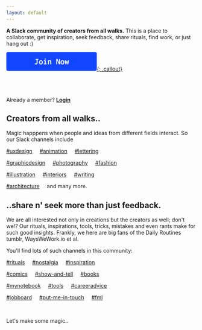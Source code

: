 ```yaml
---
layout: default
---
```


**A Slack community of creators from all walks.** This is a place to collaborate, get inspiration, seek feedback, share rituals, find work, or just hang out :)



[![Join Now](./CTA.png){: .callout}](http://cdecaf.slack.com)   

<br><br><br>
Already a member? [**Login**](https://creatordecaf.slack.com/)



## Creators from all walks..

Magic happpens when people and ideas from different fields interact. So our Slack channels include

[#uxdesign](https://creatordecaf.slack.com/messages/C5TBT7ZFD) &nbsp; &nbsp;  [#animation](https://creatordecaf.slack.com/messages/C5SPU7QNL/) &nbsp; &nbsp;  [#lettering](https://creatordecaf.slack.com/messages/C5U8F5RC6)


[#graphicdesign](https://creatordecaf.slack.com/messages/C5U8G6LQN) &nbsp; &nbsp;  [#photography](https://creatordecaf.slack.com/messages/C5TGW0NPP) &nbsp; &nbsp;  [#fashion](https://creatordecaf.slack.com/messages/C5TH1KAA1/)


[#illustration](https://creatordecaf.slack.com/messages/C5SSS35RP) &nbsp; &nbsp;  [#interiors](https://creatordecaf.slack.com/messages/C5TETGD1Q/) &nbsp; &nbsp;  [#writing](https://creatordecaf.slack.com/messages/C5TGWJKN1)


[#architecture](https://creatordecaf.slack.com/messages/C5SSW50HF) &nbsp; &nbsp; and many more.



## ..share n' seek more than just feedback.

We are all interested not only in creations but the creators as well; don't we!? Our rituals, inspirations, tools, tricks, mistakes and even rants make for such good insights. Frankly, we here are big fans of the Daily Routines tumblr, WaysWeWork.io et al.


You'll find lots of such channels in this community:

[#rituals](http://) &nbsp; &nbsp;  [#nostalgia](http://) &nbsp; &nbsp;  [#inspiration](http://)


[#comics](http://) &nbsp; &nbsp;  [#show-and-tell](http://) &nbsp; &nbsp;  [#books](http://)


[#mynotebook](http://) &nbsp; &nbsp;  [#tools](http://) &nbsp; &nbsp;  [#careeradvice](http://)


[#jobboard](http://)  &nbsp; &nbsp; [#put-me-in-touch](http://) &nbsp; &nbsp;  [#fml](http://)

&nbsp;

Let's make some magic..


